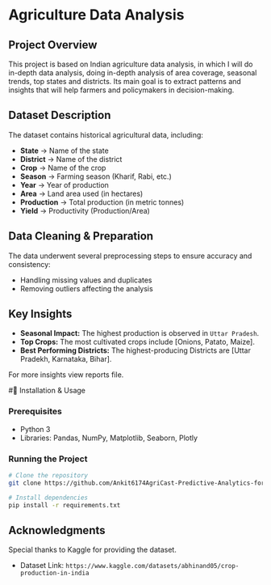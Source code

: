 # Agriculture Data Analysis

## Project Overview
This project is based on Indian agriculture data analysis, in which I will do in-depth data analysis, doing in-depth analysis of area coverage, seasonal trends, top states and districts. Its main goal is to extract patterns and insights that will help farmers and policymakers in decision-making.

## Dataset Description
The dataset contains historical agricultural data, including:
- **State** → Name of the state
- **District** → Name of the district
- **Crop** → Name of the crop
- **Season** → Farming season (Kharif, Rabi, etc.)
- **Year** → Year of production
- **Area** → Land area used (in hectares)
- **Production** → Total production (in metric tonnes)
- **Yield** → Productivity (Production/Area)

## Data Cleaning & Preparation
The data underwent several preprocessing steps to ensure accuracy and consistency:
- Handling missing values and duplicates
- Removing outliers affecting the analysis

## Key Insights
- **Seasonal Impact:** The highest production is observed in `Uttar Pradesh`.
- **Top Crops:** The most cultivated crops include [Onions, Patato, Maize].
- **Best Performing Districts:** The highest-producing Districts are [Uttar Pradekh, Karnataka, Bihar].

For more insights view reports file.

#🔧 Installation & Usage
### Prerequisites
- Python 3
- Libraries: Pandas, NumPy, Matplotlib, Seaborn, Plotly

### Running the Project
```bash
# Clone the repository
git clone https://github.com/Ankit6174AgriCast-Predictive-Analytics-for-Crop-Production

# Install dependencies
pip install -r requirements.txt
```

## Acknowledgments
Special thanks to Kaggle for providing the dataset.
- Dataset Link: `https://www.kaggle.com/datasets/abhinand05/crop-production-in-india`
